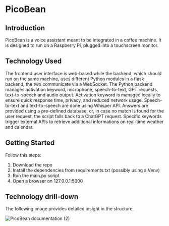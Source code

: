 # PicoBean

## Introduction
PicoBean is a voice assistant meant to be integrated in a coffee machine. It is designed to run on a Raspberry Pi, plugged into a touchscreen monitor.

## Technology Used
The frontend user interface is web-based while the backend, which should run on the same machine, uses different Python modules in a flask backend, the two communicate via a WebSocket. The Python backend manages activation keyword, microphone, speech-to-text, GPT requests, text-to-speech and audio output. 
Activation keyword is managed locally to ensure quick response time, privacy, and reduced network usage. Speech-to-text and text-to-speech are done using Whisper API.
Answers are provided using a pre-defined database, or, in case no match is found for the user request, the script falls back to a ChatGPT request. Specific keywords trigger external APIs to retrieve additional informations on real-time weather and calendar.

## Getting Started
Follow this steps:
1. Download the repo
2. Install the dependencies from requirements.txt (possibly using a Venv)
3. Run the main.py script
4. Open a browser on 127.0.0.1:5000

## Technology drill-down
The following image provides detailed insight in the structure.

![PicoBean documentation (2)](https://github.com/Alexjkz/Magnifica/assets/74292381/94f97a85-729d-4c2e-8f1f-b919bb804415)

